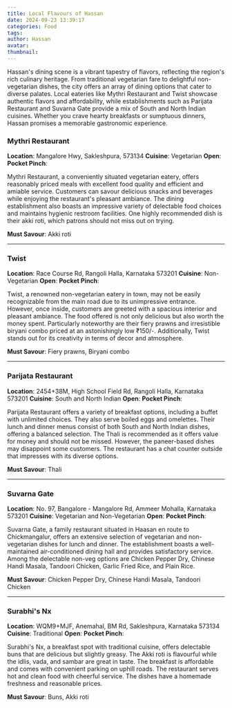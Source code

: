 ```yaml
---
title: Local Flavours of Hassan
date: 2024-09-23 13:39:17
categories: Food
tags:
author: Hassan
avatar:
thumbnail:
---
```

Hassan's dining scene is a vibrant tapestry of flavors, reflecting the region's rich culinary heritage. From traditional vegetarian fare to delightful non-vegetarian dishes, the city offers an array of dining options that cater to diverse palates. Local eateries like Mythri Restaurant and Twist showcase authentic flavors and affordability, while establishments such as Parijata Restaurant and Suvarna Gate provide a mix of South and North Indian cuisines. Whether you crave hearty breakfasts or sumptuous dinners, Hassan promises a memorable gastronomic experience.

### Mythri Restaurant
**Location**: Mangalore Hwy, Sakleshpura, 573134
**Cuisine**: Vegetarian
**Open**: 
**Pocket Pinch**: 

Mythri Restaurant, a conveniently situated vegetarian eatery, offers reasonably priced meals with excellent food quality and efficient and amiable service. Customers can savour delicious snacks and beverages while enjoying the restaurant's pleasant ambiance. The dining establishment also boasts an impressive variety of delectable food choices and maintains hygienic restroom facilities. One highly recommended dish is their akki roti, which patrons should not miss out on trying.

**Must Savour**: Akki roti

---

### Twist
**Location**: Race Course Rd, Rangoli Halla, Karnataka 573201
**Cuisine**: Non-Vegetarian
**Open**:
**Pocket Pinch**: 

Twist, a renowned non-vegetarian eatery in town, may not be easily recognizable from the main road due to its unimpressive entrance. However, once inside, customers are greeted with a spacious interior and pleasant ambiance. The food offered is not only delicious but also worth the money spent. Particularly noteworthy are their fiery prawns and irresistible biryani combo priced at an astonishingly low ₹150/-. Additionally, Twist stands out for its creativity in terms of decor and atmosphere.

**Must Savour**: Fiery prawns, Biryani combo

---

### Parijata Restaurant
**Location**: 2454+38M, High School Field Rd, Rangoli Halla, Karnataka 573201
**Cuisine**: South and North Indian
**Open**: 
**Pocket Pinch**: 

Parijata Restaurant offers a variety of breakfast options, including a buffet with unlimited choices. They also serve boiled eggs and omelettes. Their lunch and dinner menus consist of both South and North Indian dishes, offering a balanced selection. The Thali is recommended as it offers value for money and should not be missed. However, the paneer-based dishes may disappoint some customers. The restaurant has a chat counter outside that impresses with its diverse options.

**Must Savour**: Thali

---

### Suvarna Gate
**Location**: No. 97, Bangalore - Mangalore Rd, Ammeer Mohalla, Karnataka 573201
**Cuisine**: Vegetarian and Non-Vegetarian
**Open**: 
**Pocket Pinch**: 

Suvarna Gate, a family restaurant situated in Haasan en route to Chickmangalur, offers an extensive selection of vegetarian and non-vegetarian dishes for lunch and dinner. The establishment boasts a well-maintained air-conditioned dining hall and provides satisfactory service. Among the delectable non-veg options are Chicken Pepper Dry, Chinese Handi Masala, Tandoori Chicken, Garlic Fried Rice, and Plain Rice.

**Must Savour**: Chicken Pepper Dry, Chinese Handi Masala, Tandoori Chicken

---

### Surabhi's Nx
**Location**: WQM9+MJF, Anemahal, BM Rd, Sakleshpura, Karnataka 573134
**Cuisine**: Traditional
**Open**: 
**Pocket Pinch**: 

Surabhi's Nx, a breakfast spot with traditional cuisine, offers delectable buns that are delicious but slightly greasy. The Akki roti is flavourful while the idlis, vada, and sambar are great in taste. The breakfast is affordable and comes with convenient parking on uphill roads. The restaurant serves hot and clean food with cheerful service. The dishes have a homemade freshness and reasonable prices.

**Must Savour**: Buns, Akki roti
